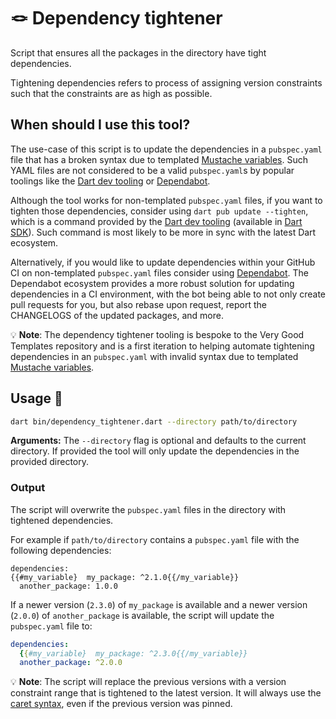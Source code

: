 # 🪢 Dependency tightener

Script that ensures all the packages in the directory have tight dependencies.

Tightening dependencies refers to process of assigning version constraints such that the constraints are as high as possible.

## When should I use this tool?

The use-case of this script is to update the dependencies in a `pubspec.yaml` file that has a broken syntax due to templated [Mustache variables](https://mustache.github.io/mustache.5.html). Such YAML files are not considered to be a valid `pubspec.yaml`s by popular toolings like the [Dart dev tooling](https://github.com/dart-lang/sdk/tree/main/pkg/dartdev) or [Dependabot](https://github.com/dependabot).

Although the tool works for non-templated `pubspec.yaml` files, if you want to tighten those dependencies, consider using `dart pub update --tighten`, which is a command provided by the [Dart dev tooling](https://github.com/dart-lang/sdk/tree/main/pkg/dartdev) (available in [Dart SDK](https://github.com/dart-lang/sdk)). Such command is most likely to be more in sync with the latest Dart ecosystem.

Alternatively, if you would like to update dependencies within your GitHub CI on non-templated `pubspec.yaml` files consider using [Dependabot](https://github.com/dependabot). The Dependabot ecosystem provides a more robust solution for updating dependencies in a CI environment, with
the bot being able to not only create pull requests for you, but also rebase upon request, report the CHANGELOGS of the updated packages, and more.

💡 **Note**: The dependency tightener tooling is bespoke to the Very Good Templates repository and is a first iteration to helping automate tightening dependencies in an `pubspec.yaml` with invalid syntax due to templated [Mustache variables](https://mustache.github.io/mustache.5.html).

## Usage 🚀

```sh
dart bin/dependency_tightener.dart --directory path/to/directory
```

**Arguments:**
The `--directory` flag is optional and defaults to the current directory. If provided the tool will only update the dependencies in the provided directory.

### Output

The script will overwrite the `pubspec.yaml` files in the directory with tightened dependencies.

For example if `path/to/directory` contains a `pubspec.yaml` file with the following dependencies:

```none
dependencies:
{{#my_variable}  my_package: ^2.1.0{{/my_variable}}
  another_package: 1.0.0
```

If a newer version (`2.3.0`) of `my_package` is available and a newer version (`2.0.0`) of `another_package` is available, the script will update the `pubspec.yaml` file to:

```yaml
dependencies:
  {{#my_variable}  my_package: ^2.3.0{{/my_variable}}
  another_package: ^2.0.0
```

💡 **Note**: The script will replace the previous versions with a version constraint range that is tightened to the latest version. It will always use the [caret syntax](https://dart.dev/tools/pub/dependencies#caret-syntax), even if the previous version was pinned.
